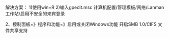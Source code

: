 解决方案：
1)使用win+R
2)输入gpedit.msc
计算机配置/管理模板/网络/Lanman工作站/启用不安全的来宾登录


2、控制面板=》程序和功能=》启用或关闭Windows功能
开启SMB 1.0/CIFS 文件共享支持